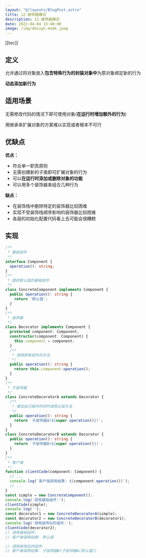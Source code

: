 ```yaml
---
layout: "@/layouts/BlogPost.astro"
title: 12-装饰器模式
description: 12-装饰器模式
date: 2022-04-04 15:40:00
image: /img/design-mode.jpeg
---
```


[[toc]]

## 定义

允许通过将对象放入**包含特殊行为的封装对象中**为原对象绑定新的行为

**动态添加新行为**

## 适用场景

无需修改代码的情况下即可使用对象(**在运行时增加额外的行为**)

用继承来扩展对象的方案难以实现或者根本不可行

## 优缺点

**优点：**
- 符合单一职责原则
- 无需创建新的子类即可扩展对象的行为
- 可以**在运行时添加或删除对象的功能**
- 可以用多个装饰器来组合几种行为

**缺点：**
- 在装饰栈中删除特定的装饰器比较困难
- 实现不受装饰栈顺序影响的装饰器比较困难
- 各层的初始化配置代码看上去可能会很糟糕

## 实现

```ts
/**
 * 基础组件
 */
interface Component {
  operation(): string;
}
/**
 * 提供默认值的基础组件
 */
class ConcreteComponent implements Component {
  public operation(): string {
    return '默认值';
  }
}
/**
 * 装饰器
 */
class Decorator implements Component {
  protected component: Component;
  constructor(component: Component) {
    this.component = component;
  }
  /**
   * 调用原有组件的方法
   */
  public operation(): string {
    return this.component.operation();
  }
}
/**
 * 子装饰器
 */
class ConcreteDecoratorA extends Decorator {
  /**
   * 增加自己操作的同时调用父级方法
   */
  public operation(): string {
    return `子装饰器A(${super.operation()})`;
  }
}
class ConcreteDecoratorB extends Decorator {
  public operation(): string {
    return `子装饰器B(${super.operation()})`;
  }
}
/**
 * 客户端
 */
function clientCode(component: Component) {
  // ...
  console.log(`客户端调用结果: ${component.operation()}`);
  // ...
}
const simple = new ConcreteComponent();
console.log('调用基础组件:');
clientCode(simple);
console.log('');
const decorator1 = new ConcreteDecoratorA(simple);
const decorator2 = new ConcreteDecoratorB(decorator1);
console.log('调用装饰后的组件:');
clientCode(decorator2);
// 调用基础组件:
// 客户端调用结果: 默认值

// 调用装饰后的组件:
// 客户端调用结果: 子装饰器B(子装饰器A(默认值))
```
